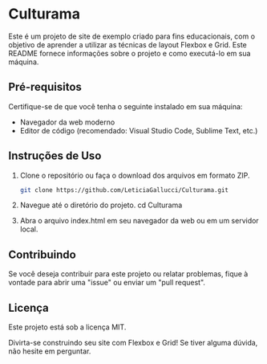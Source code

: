 # Culturama

Este é um projeto de site de exemplo criado para fins educacionais, com o objetivo de aprender a utilizar as técnicas de layout Flexbox e Grid. Este README fornece informações sobre o projeto e como executá-lo em sua máquina.

## Pré-requisitos

Certifique-se de que você tenha o seguinte instalado em sua máquina:

- Navegador da web moderno
- Editor de código (recomendado: Visual Studio Code, Sublime Text, etc.)

## Instruções de Uso

1. Clone o repositório ou faça o download dos arquivos em formato ZIP.

   ```bash
   git clone https://github.com/LeticiaGallucci/Culturama.git
1. Navegue até o diretório do projeto.
   cd Culturama
2. Abra o arquivo index.html em seu navegador da web ou em um servidor local.

## Contribuindo
Se você deseja contribuir para este projeto ou relatar problemas, fique à vontade para abrir uma "issue" ou enviar um "pull request".

## Licença
Este projeto está sob a licença MIT.

Divirta-se construindo seu site com Flexbox e Grid! Se tiver alguma dúvida, não hesite em perguntar.


